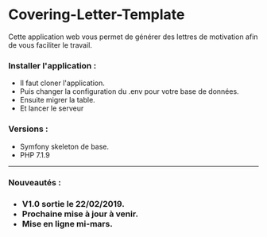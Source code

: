 <h1>Covering-Letter-Template</h1>

<p>Cette application web vous permet de générer des lettres de motivation
afin de vous faciliter le travail.</p>

<h3>Installer l'application : </h3>
<ul>
    <li>Il faut cloner l'application.</li>
    <li>Puis changer la configuration du .env pour votre base de données.</li>
    <li>Ensuite migrer la table.</li>
    <li>Et lancer le serveur</li>
</ul>

<h3>Versions :</h3>
<ul>
    <li>Symfony skeleton de base.</li>
    <li>PHP 7.1.9</li>
</ul>

<hr>

<h3>Nouveautés :<h3>
<ul>
    <li>V1.0 sortie le 22/02/2019.</li>
    <li>Prochaine mise à jour à venir.</li>
    <li>Mise en ligne mi-mars.</li>
</ul>

